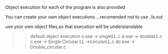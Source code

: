 Object execution for each of the program is also provided 

You can create your own object executions ...recomended not to use ./a.out

use your own object files,so that execution will be understandable


>> default object execution 
s.exe -> singleLL.c
d.exe -> doubleLL.c
c.exe -> Single Circular LL ->circularLL.c
dc.exe -> Double_circular.c
